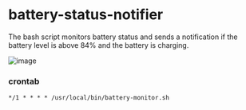 # battery-status-notifier
The bash script monitors battery status and sends a notification if the battery level is above 84% and the battery is charging.

![image](https://github.com/user-attachments/assets/ef5be220-c1fa-4b03-9539-58a0ba604f71)

### crontab

```
*/1 * * * * /usr/local/bin/battery-monitor.sh
```
